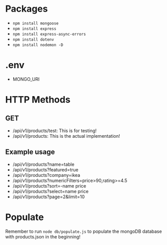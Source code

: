 # Packages
- `npm install mongoose`
- `npm install express`
- `npm install express-async-errors`
- `npm install dotenv`
- `npm install nodemon -D`

# .env
- MONGO_URI

# HTTP Methods
## GET
- /api/v1/products/test: This is for testing!
- /api/v1/products: This is the actual implementation!

## Example usage
- /api/v1/products?name=table
- /api/v1/products?featured=true
- /api/v1/products?company=ikea
- /api/v1/products?numericFilters=price>90,rating>=4.5
- /api/v1/products?sort=-name price
- /api/v1/products?select=name price
- /api/v1/products?page=2&limit=10

# Populate
Remember to run `node db/populate.js` to populate the mongoDB database with products.json in the beginning!